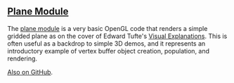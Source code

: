 ## [Plane Module][plane]

The [plane module][plane] is a very basic OpenGL code that renders a simple gridded plane as on the cover of Edward Tufte's [Visual Explanations][tufte]. This is often useful as a backdrop to simple 3D demos, and it represents an introductory example of vertex buffer object creation, population, and rendering.

[Also on GitHub][git].

[plane]: util3d/plane.html
[tufte]: http://www.amazon.com/Visual-Explanations-Quantities-Evidence-Narrative/dp/0961392126
[git]:  https://github.com/rlk/util3d
